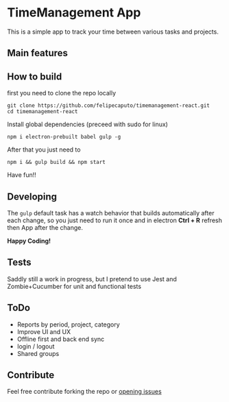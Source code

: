# TimeManagement App

This is a simple app to track your time between various tasks
and projects.

## Main features

## How to build

first you need to clone the repo locally

    git clone https://github.com/felipecaputo/timemanagement-react.git
    cd timemanagement-react

Install global dependencies (preceed with sudo for linux)

    npm i electron-prebuilt babel gulp -g

After that you just need to
    
    npm i && gulp build && npm start
    
Have fun!!

## Developing

  The `gulp` default task has a watch behavior that builds automatically after 
  each change, so you just need to run it once and in electron **Ctrl + R**
  refresh then App after the change. 
   
  **Happy Coding!**
  
## Tests

  Saddly still a work in progress, but I pretend to use Jest and Zombie+Cucumber
  for unit and functional tests 

## ToDo

  - Reports by period, project, category
  - Improve UI and UX
  - Offline first and back end sync
  - login / logout
  - Shared groups

## Contribute

  Feel free contribute forking the repo or 
  [opening issues](https://github.com/felipecaputo/timemanagement-react/issues)